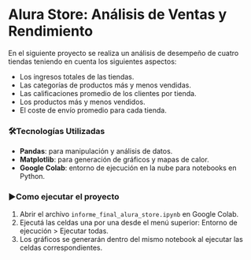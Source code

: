 # Alura Store: Análisis de Ventas y Rendimiento
En el siguiente proyecto se realiza un análisis de desempeño de cuatro tiendas teniendo en cuenta los siguientes aspectos:
- Los ingresos totales de las tiendas.
- Las categorías de productos más y menos vendidas.
- Las calificaciones promedio de los clientes por tienda.
- Los productos más y menos vendidos.
- El coste de envío promedio para cada tienda.

### 🛠️Tecnologías Utilizadas
- **Pandas**: para manipulación y análisis de datos.
- **Matplotlib**: para generación de gráficos y mapas de calor.
- **Google Colab**: entorno de ejecución en la nube para notebooks en Python.

### ▶️Como ejecutar el proyecto

1. Abrir el archivo ``` informe_final_alura_store.ipynb ``` en Google Colab.
2. Ejecutá las celdas una por una desde el menú superior: Entorno de ejecución > Ejecutar todas.
3. Los gráficos se generarán dentro del mismo notebook al ejecutar las celdas correspondientes.

